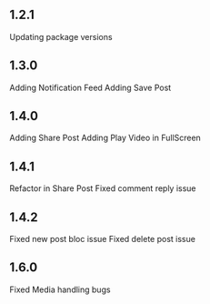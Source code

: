 ## 1.2.1

Updating package versions

## 1.3.0

Adding Notification Feed
Adding Save Post

## 1.4.0

Adding Share Post
Adding Play Video in FullScreen

## 1.4.1

Refactor in Share Post
Fixed comment reply issue

## 1.4.2

Fixed new post bloc issue
Fixed delete post issue

## 1.6.0

Fixed Media handling bugs